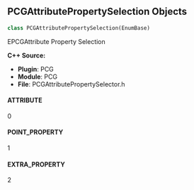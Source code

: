 ## PCGAttributePropertySelection Objects

```python
class PCGAttributePropertySelection(EnumBase)
```

EPCGAttribute Property Selection

**C++ Source:**

- **Plugin**: PCG
- **Module**: PCG
- **File**: PCGAttributePropertySelector.h

<a id="unreal.PCGAttributePropertySelection.ATTRIBUTE"></a>

#### ATTRIBUTE

0

<a id="unreal.PCGAttributePropertySelection.POINT_PROPERTY"></a>

#### POINT_PROPERTY

1

<a id="unreal.PCGAttributePropertySelection.EXTRA_PROPERTY"></a>

#### EXTRA_PROPERTY

2

<a id="unreal.PCGCopyAttributesOperation"></a>